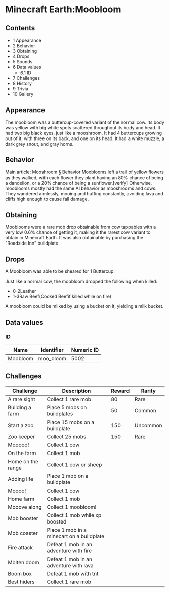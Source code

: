 # Minecraft  Earth:Moobloom


## Contents
- 1 Appearance
- 2 Behavior
- 3 Obtaining
- 4 Drops
- 5 Sounds
- 6 Data values
	- 6.1 ID
- 7 Challenges
- 8 History
- 9 Trivia
- 10 Gallery

## Appearance
The moobloom was a buttercup-covered variant of the normal cow. Its body was yellow with big white spots scattered throughout its body and head. It had two big black eyes, just like a mooshroom. It had 4 buttercups growing out of it, with three on its back, and one on its head. It had a white muzzle, a dark grey snout, and gray horns.

## Behavior
Main article: Mooshroom § Behavior
Mooblooms left a trail of yellow flowers as they walked, with each flower they plant having an 80% chance of being a dandelion, or a 20% chance of being a sunflower.[verify] Otherwise, mooblooms mostly had the same AI behavior as mooshrooms and cows. They wandered aimlessly, mooing and huffing constantly, avoiding lava and cliffs high enough to cause fall damage.

## Obtaining
Mooblooms were a rare mob drop obtainable from cow tappables with a very low 0.6% chance of getting it, making it the rarest cow variant to obtain in Minecraft Earth. It was also obtainable by purchasing the "Roadside Inn" buildplate.

## Drops
A Moobloom was able to be sheared for 1 Buttercup.

Just like a normal cow, the moobloom dropped the following when killed:

- 0-2Leather
- 1-3Raw Beef(Cooked Beefif killed while on fire)

A moobloom could be milked by using a bucket on it, yielding a milk bucket.

## Data values
### ID
| Name     | Identifier | Numeric ID |
|----------|------------|------------|
| Moobloom | moo_bloom  | 5002       |

## Challenges
| Challenge         | Description                               | Reward | Rarity   |
|-------------------|-------------------------------------------|--------|----------|
| A rare sight      | Collect 1 rare mob                        | 80     | Rare     |
| Building a farm   | Place 5 mobs on buildplates               | 50     | Common   |
| Start a zoo       | Place 15 mobs on a buildplate             | 150    | Uncommon |
| Zoo keeper        | Collect 25 mobs                           | 150    | Rare     |
| Mooooo!           | Collect 1 cow                             |        |          |
| On the farm       | Collect 1 mob                             |        |          |
| Home on the range | Collect 1 cow or sheep                    |        |          |
| Adding life       | Place 1 mob on a buildplate               |        |          |
| Moooo!            | Collect 1 cow                             |        |          |
| Home farm         | Collect 1 mob                             |        |          |
| Mooove along      | Collect 1 moobloom!                       |        |          |
| Mob booster       | Collect 1 mob while xp boosted            |        |          |
| Mob coaster       | Place 1 mob in a minecart on a buildplate |        |          |
| Fire attack       | Defeat 1 mob in an adventure with fire    |        |          |
| Molten doom       | Defeat 1 mob in an adventure with lava    |        |          |
| Boom box          | Defeat 1 mob with tnt                     |        |          |
| Best hiders       | Collect 1 rare mob                        |        |          |

